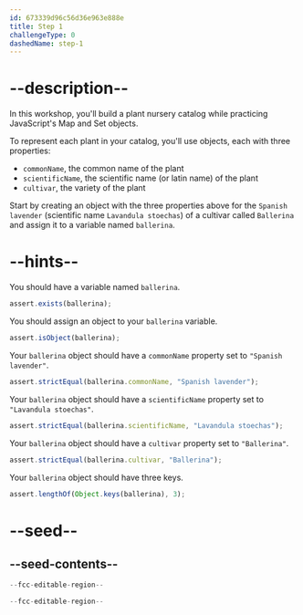 ```yaml
---
id: 673339d96c56d36e963e888e
title: Step 1
challengeType: 0
dashedName: step-1
---
```


# --description--

In this workshop, you'll build a plant nursery catalog while practicing JavaScript's Map and Set objects.

To represent each plant in your catalog, you'll use objects, each with three properties:

- `commonName`, the common name of the plant
- `scientificName`, the scientific name (or latin name) of the plant
- `cultivar`, the variety of the plant

Start by creating an object with the three properties above for the `Spanish lavender` (scientific name `Lavandula stoechas`) of a cultivar called `Ballerina` and assign it to a variable named `ballerina`.

# --hints--

You should have a variable named `ballerina`.

```js
assert.exists(ballerina);
```

You should assign an object to your `ballerina` variable.

```js
assert.isObject(ballerina);
```

Your `ballerina` object should have a `commonName` property set to `"Spanish lavender"`.

```js
assert.strictEqual(ballerina.commonName, "Spanish lavender");
```

Your `ballerina` object should have a `scientificName` property set to `"Lavandula stoechas"`.

```js
assert.strictEqual(ballerina.scientificName, "Lavandula stoechas");
```

Your `ballerina` object should have a `cultivar` property set to `"Ballerina"`.

```js
assert.strictEqual(ballerina.cultivar, "Ballerina");
```

Your `ballerina` object should have three keys.

```js
assert.lengthOf(Object.keys(ballerina), 3);
```

# --seed--

## --seed-contents--

```js
--fcc-editable-region--

--fcc-editable-region--
```
